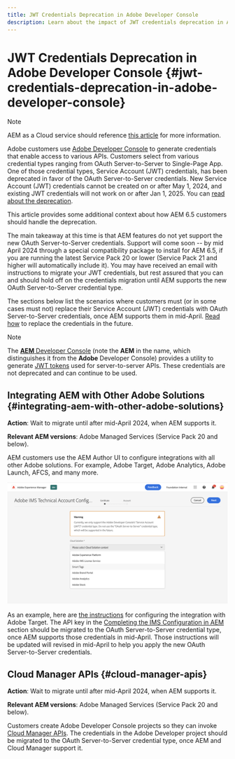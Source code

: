```yaml
---
title: JWT Credentials Deprecation in Adobe Developer Console
description: Learn about the impact of JWT credentials deprecation in Adobe Developer Console on AEM
---
```


# JWT Credentials Deprecation in Adobe Developer Console {#jwt-credentials-deprecation-in-adobe-developer-console}

>[!NOTE]
> AEM as a Cloud service should reference [this article](https://experienceleague.adobe.com/docs/experience-manager-cloud-service/content/security/jwt-credentials-deprecation-in-adobe-developer-console.html) for more information.

Adobe customers use [Adobe Developer Console](https://developer.adobe.com/console) to generate credentials that enable access to various APIs. Customers select from various credential types ranging from OAuth Server-to-Server to Single-Page App. One of those credential types, Service Account (JWT) credentials, has been deprecated in favor of the OAuth Server-to-Server credentials. New Service Account (JWT) credentials cannot be created on or after May 1, 2024, and existing JWT credentials will not work on or after Jan 1, 2025. You can [read about the deprecation](https://developer.adobe.com/developer-console/docs/guides/authentication/ServerToServerAuthentication/migration/).

This article provides some additional context about how AEM 6.5 customers should handle the deprecation.

The main takeaway at this time is that AEM features do not yet support the new OAuth Server-to-Server credentials. Support will come soon -- by mid April 2024 through a special compatibility package to install for AEM 6.5, if you are running the latest Service Pack 20 or lower (Service Pack 21 and higher will automatically include it). You may have received an email with instructions to migrate your JWT credentials, but rest assured that you can and should hold off on the credentials migration until AEM supports the new OAuth Server-to-Server credential type.

The sections below list the scenarios where customers must (or in some cases must not) replace their Service Account (JWT) credentials with OAuth Server-to-Server credentials, once AEM supports them in mid-April. [Read how](https://developer.adobe.com/developer-console/docs/guides/authentication/ServerToServerAuthentication/migration/#migration-overview) to replace the credentials in the future.

>[!NOTE]
>
>The [**AEM** Developer Console](/help/implementing/developing/introduction/development-guidelines.md#crxde-lite-and-developer-console) (note the **AEM** in the name, which distinguishes it from the **Adobe** Developer Console) provides a utility to generate [JWT tokens](/help/implementing/developing/introduction/generating-access-tokens-for-server-side-apis.md) used for server-to-server APIs. These credentials are not deprecated and can continue to be used.


## Integrating AEM with Other Adobe Solutions {#integrating-aem-with-other-adobe-solutions}

**Action**: Wait to migrate until after mid-April 2024, when AEM supports it.

**Relevant AEM versions**: Adobe Managed Services (Service Pack 20 and below).


AEM customers use the AEM Author UI to configure integrations with all other Adobe solutions. For example, Adobe Target, Adobe Analytics, Adobe Launch, AFCS, and many more.

![Integrating AEM with other solutions](/help/sites-administering/assets/jwt-deprecation.png)

As an example, here are [the instructions](https://docs.mktossl.com/docs/experience-manager-cloud-service/content/sites/integrations/integration-adobe-target-ims.html?lang=en) for configuring the integration with Adobe Target. The API key in the [Completing the IMS Configuration in AEM](https://docs.mktossl.com/docs/experience-manager-cloud-service/content/sites/integrations/integration-adobe-target-ims.html#completing-the-ims-configuration-in-aem) section should be migrated to the OAuth Server-to-Server credential type, once AEM supports those credentials in mid-April. Those instructions will be updated will revised in mid-April to help you apply the new OAuth Server-to-Server credentials.

## Cloud Manager APIs {#cloud-manager-apis}

**Action**: Wait to migrate until after mid-April 2024, when AEM supports it.

**Relevant AEM versions**: Adobe Managed Services (Service Pack 20 and below).

Customers create Adobe Developer Console projects so they can invoke [Cloud Manager APIs](https://developer.adobe.com/experience-cloud/cloud-manager/guides/getting-started/create-api-integration/). The credentials in the Adobe Developer project should be migrated to the OAuth Server-to-Server credential type, once AEM and Cloud Manager support it. 
